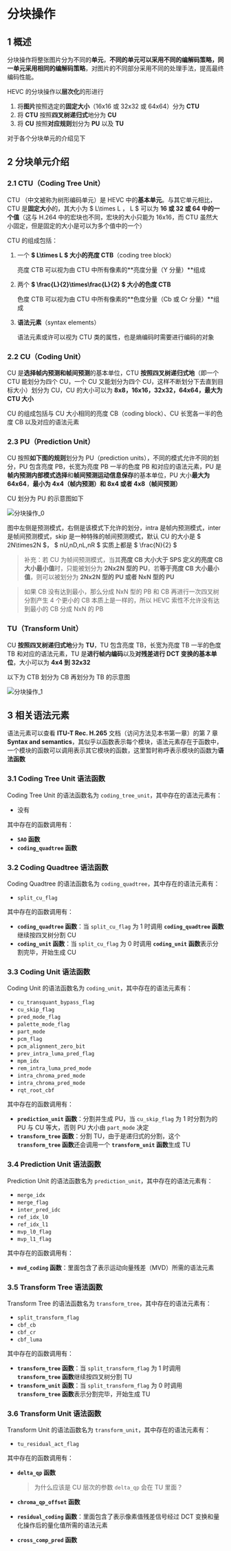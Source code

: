 # 分块操作

## 1 概述

分块操作将整张图片分为不同的**单元**，**不同的单元可以采用不同的编解码策略，同一单元采用相同的编解码策略**，对图片的不同部分采用不同的处理手法，提高最终编码性能。

HEVC 的分块操作以**层次化**的形进行

1. 将**图片**按照选定的**固定大小**（16x16 或 32x32 或 64x64）分为 **CTU**
2. 将 **CTU** 按照**四叉树递归式**地分为 **CU**
3. 将 **CU** 按照**对应规则**划分为 **PU** 以及 **TU**

对于各个分块单元的介绍见下

## 2 分块单元介绍

### 2.1 CTU（Coding Tree Unit）

CTU （中文被称为树形编码单元）是 HEVC 中的**基本单元**。与其它单元相比，CTU 是**固定大小**的，其大小为 $  L\times L  $，$  L  $  可以为 **16 或 32 或 64 中的一个值**（这与 H.264 中的宏块也不同，宏块的大小只能为 16x16，而 CTU 虽然大小固定，但是固定的大小是可以为多个值中的一个）

CTU 的组成包括：

1. 一个 **$  L\times L  $ 大小的亮度 CTB**（coding tree block）

    亮度 CTB 可以视为由 CTU 中所有像素的**亮度分量（Y 分量）**组成

2. 两个 **$  \frac{L}{2}\times\frac{L}{2}  $ 大小的色度 CTB**

    色度 CTB 可以视为由 CTU 中所有像素的**色度分量（Cb 或 Cr 分量）**组成

3. **语法元素**（syntax elements）

    语法元素或许可以视为 CTU 类的属性，也是熵编码时需要进行编码的对象

### 2.2 CU（Coding Unit）

CU 是**选择帧内预测和帧间预测**的基本单位，CTU **按照四叉树递归式地**（即一个 CTU 能划分为四个 CU，一个 CU 又能划分为四个 CU，这样不断划分下去直到目标大小）划分为 CU，CU 的大小可以为 **8x8，16x16，32x32，64x64，最大为 CTU 大小**

CU 的组成包括与 CU 大小相同的亮度 CB（coding block）、CU 长宽各一半的色度 CB 以及对应的语法元素

### 2.3 PU（Prediction Unit）

CU 按照**如下图的规则**划分为 PU（prediction units），不同的模式允许不同的划分，PU 包含亮度 PB，长宽为亮度 PB 一半的色度 PB 和对应的语法元素，PU 是**帧内预测内部模式选择**和**帧间预测运动信息保存**的基本单位，PU 大小**最大为 64x64**，**最小为 4x4（帧内预测）和 8x4 或者 4x8（帧间预测）**

CU 划分为 PU 的示意图如下

![分块操作_0](<markdown_images/%E5%88%86%E5%9D%97%E6%93%8D%E4%BD%9C_0.png>)

图中左侧是预测模式，右侧是该模式下允许的划分，intra 是帧内预测模式，inter 是帧间预测模式，skip 是一种特殊的帧间预测模式，默认 CU 的大小是 $  2N\times2N  $， $  nU,nD,nL,nR  $ 实质上都是 $  \frac{N}{2}  $

> 补充：若 CU 为帧间预测模式，当其**亮度 CB 大小大于 SPS 定义的亮度 CB 大小最小值**时，只能被划分为 **2Nx2N 型的 PU**，若**等于亮度 CB 大小最小值**，则可以被划分为 **2Nx2N 型的 PU 或者 NxN 型的 PU**

> 如果 CB 没有达到最小，那么分成 NxN 型的 PB 和 CB 再进行一次四叉树分割产生 4 个更小的 CB 本质上是一样的，所以 HEVC 索性不允许没有达到最小的 CB 分成 NxN 的 PB

### TU（Transform Unit）

CU **按照四叉树递归式地**分为 **TU**，TU 包含亮度 TB，长宽为亮度 TB 一半的色度 TB 和对应的语法元素，TU 是**进行帧内编码**以及**对残差进行 DCT 变换的基本单位**，大小可以为 **4x4 到 32x32**

以下为 CTB 划分为 CB 再划分为 TB 的示意图

![分块操作_1](<markdown_images/%E5%88%86%E5%9D%97%E6%93%8D%E4%BD%9C_1.png>)

## 3 相关语法元素

语法元素可以查看 **ITU-T Rec. H.265** 文档（访问方法见本书第一章）的第 7 章 **Syntax and semantics**，其似乎以函数表示每个模块，语法元素存在于函数中，一个模块的函数可以调用表示其它模块的函数，这里暂时称呼表示模块的函数为**语法函数**

### 3.1 Coding Tree Unit 语法函数

Coding Tree Unit 的语法函数名为 `coding_tree_unit`，其中存在的语法元素有：

- 没有

其中存在的函数调用有：

- **`SAO` 函数**
- **`coding_quadtree` 函数**

### 3.2 Coding Quadtree 语法函数

Coding Quadtree 的语法函数名为 `coding_quadtree`，其中存在的语法元素有：

- `split_cu_flag`

其中存在的函数调用有：

- **`coding_quadtree` 函数**：当 `split_cu_flag` 为 1 时调用 **`coding_quadtree` 函数**继续按四叉树分割 CU
- **`coding_unit` 函数**：当 `split_cu_flag` 为 0 时调用 **`coding_unit` 函数**表示分割完毕，开始生成 CU

### 3.3 Coding Unit 语法函数

Coding Unit 的语法函数名为 `coding_unit`，其中存在的语法元素有：

- `cu_transquant_bypass_flag`
- `cu_skip_flag`
- `pred_mode_flag`
- `palette_mode_flag`
- `part_mode`
- `pcm_flag`
- `pcm_alignment_zero_bit`
- `prev_intra_luma_pred_flag`
- `mpm_idx`
- `rem_intra_luma_pred_mode`
- `intra_chroma_pred_mode`
- `intra_chroma_pred_mode`
- `rqt_root_cbf`

其中存在的函数调用有：

- **`prediction_unit` 函数**：分割并生成 PU，当 `cu_skip_flag` 为 1 时分割为的 PU 与 CU 等大，否则 PU 大小由 `part_mode` 决定
- **`transform_tree` 函数**：分割 TU，由于是递归式的分割，这个 **`transform_tree` 函数**还会调用一个 **`transform_unit` 函数**生成 TU

### 3.4 Prediction Unit 语法函数

Prediction Unit 的语法函数名为 `prediction_unit`，其中存在的语法元素有：

- `merge_idx`
- `merge_flag`
- `inter_pred_idc`
- `ref_idx_l0`
- `ref_idx_l1`
- `mvp_l0_flag`
- `mvp_l1_flag`

其中存在的函数调用有：

- **`mvd_coding` 函数**：里面包含了表示运动向量残差（MVD）所需的语法元素

### 3.5 Transform Tree 语法函数

Transform Tree 的语法函数名为 `transform_tree`，其中存在的语法元素有：

- `split_transform_flag`
- `cbf_cb`
- `cbf_cr`
- `cbf_luma`

其中存在的函数调用有：

- **`transform_tree` 函数**：当 `split_transform_flag` 为 1 时调用 **`transform_tree` 函数**继续按四叉树分割 TU
- **`transform_unit` 函数**：当 `split_transform_flag` 为 0 时调用 **`transform_tree` 函数**表示分割完毕，开始生成 TU

### 3.6 Transform Unit 语法函数

Transform Unit 的语法函数名为 `transform_unit`，其中存在的语法元素有：

- `tu_residual_act_flag`

其中存在的函数调用有：

- **`delta_qp` 函数**

    > 为什么应该是 CU 层次的参数 `delta_qp` 会在 TU 里面？

- **`chroma_qp_offset` 函数**
- **`residual_coding` 函数**：里面包含了表示像素值残差信号经过 DCT 变换和量化操作后的量化值所需的语法元素
- **`cross_comp_pred` 函数**